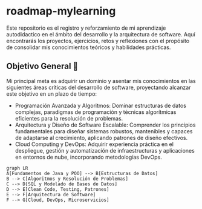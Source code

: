 # roadmap-mylearning
<p>Este repositorio es el registro y reforzamiento de mi aprendizaje autodidactico en el 
ámbito del desarrollo y la arquitectura de software. Aquí encontrarás los proyectos, 
ejercicios, retos y reflexiones con el propósito de consolidar mis conocimientos 
teóricos y habilidades prácticas.</p>

## Objetivo General 🚀

<p>Mi principal meta es adquirir un dominio y asentar mis conocimientos en las siguientes áreas críticas del desarrollo de software, proyectando alcanzar este objetivo en un plazo de tiempo:
</p>


<ul>
  <li>
    Programación Avanzada y Algoritmos: Dominar estructuras de datos complejas, paradigmas de programación y técnicas algorítmicas eficientes para la resolución de problemas.
  </li>
  <li>
    Arquitectura y Diseño de Software Escalable: Comprender los principios fundamentales para diseñar sistemas robustos, mantenibles y capaces de adaptarse al crecimiento, aplicando patrones de diseño efectivos. 
  </li>
  <li>
    Cloud Computing y DevOps: Adquirir experiencia práctica en el despliegue, gestión y automatización de infraestructuras y aplicaciones en entornos de nube, incorporando metodologías DevOps.
  </li>
</ul>

```mermaid
graph LR
A[Fundamentos de Java y POO] --> B[Estructuras de Datos]
B --> C[Algoritmos y Resolución de Problemas]
C --> D[SQL y Modelado de Bases de Datos]
D --> E[Clean Code, Testing, Patrones]
E --> F[Arquitectura de Software]
F --> G[Cloud, DevOps, Microservicios]
